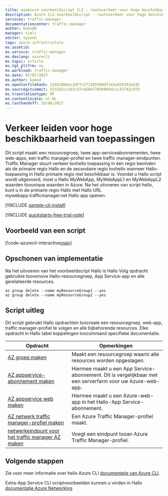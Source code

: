 ```yaml
---
title: aaaAzure voorbeeldscript CLI - routeverkeer voor hoge beschikbaarheid van toepassingen | Microsoft Docs
description: Azure CLI-voorbeeldscript - routeverkeer voor hoge beschikbaarheid van toepassingen
services: traffic-manager
documentationcenter: traffic-manager
author: KumudD
manager: timlt
editor: tysonn
tags: azure-infrastructure
ms.assetid: 
ms.service: traffic-manager
ms.devlang: azurecli
ms.topic: article
ms.tgt_pltfrm: na
ms.workload: traffic-manager
ms.date: 07/07/2017
ms.author: kumud
ms.openlocfilehash: 2142c8bbec1dffc2f12b5500df142a429393a145
ms.sourcegitcommit: 523283cc1b3c37c428e77850964dc1c33742c5f0
ms.translationtype: MT
ms.contentlocale: nl-NL
ms.lasthandoff: 10/06/2017
---
```

# <a name="route-traffic-for-high-availability-of-applications"></a>Verkeer leiden voor hoge beschikbaarheid van toepassingen

Dit script maakt een resourcegroep, twee app-serviceabonnementen, twee web-apps, een traffic manager-profiel en twee traffic manager-eindpunten. Traffic Manager stuurt verkeer toohello toepassing in één regio bevinden als de primaire regio Hallo en de secundaire regio toohello wanneer Hallo-toepassing in Hallo primaire regio niet beschikbaar is. Voordat u Hallo script wordt uitgevoerd, moet u Hallo MyWebApp, MyWebAppL1 en MyWebAppL2 waarden toounique waarden in Azure. Na het uitvoeren van script hello, kunt u in de primaire regio Hallo met Hallo URL mywebapp.trafficmanager.net Hallo app openen.

[!INCLUDE [sample-cli-install](../../../includes/sample-cli-install.md)]

[!INCLUDE [quickstarts-free-trial-note](../../../includes/quickstarts-free-trial-note.md)]

## <a name="sample-script"></a>Voorbeeld van een script

[!code-azurecli-interactive[main](../../../cli_scripts/traffic-manager/direct-traffic-for-increased-application-availability/direct-traffic-for-increased-application-availability.sh "Route traffic for high availability")]


## <a name="clean-up-deployment"></a>Opschonen van implementatie 

Na het uitvoeren van het voorbeeldscript Hallo is Hallo Volg opdracht gebruikte tooremove Hallo-resourcegroep, App Service-app en alle gerelateerde resources.

```azurecli
az group delete --name myResourceGroup1 --yes
az group delete --name myResourceGroup2 --yes
```

## <a name="script-explanation"></a>Script uitleg

Dit script gebruikt Hallo opdrachten toocreate een resourcegroep, web-app, traffic manager-profiel te volgen en alle bijbehorende resources. Elke opdracht in Hallo tabel koppelingen toocommand specifieke documentatie.

| Opdracht | Opmerkingen |
|---|---|
| [AZ groep maken](https://docs.microsoft.com/cli/azure/group#create) | Maakt een resourcegroep waarin alle resources worden opgeslagen. |
| [AZ appservice-abonnement maken](https://docs.microsoft.com/cli/azure/appservice/plan#create) | Hiermee maakt u een App Service-abonnement. Dit is vergelijkbaar met een serverfarm voor uw Azure-web-app. |
| [AZ appservice web maken](https://docs.microsoft.com/cli/azure/appservice/web#create) | Hiermee maakt u een Azure-web-app in het Hallo-App Service-abonnement. |
| [AZ netwerk traffic manager-profiel maken](https://docs.microsoft.com/cli/azure/network/traffic-manager/profile#create) | Een Azure Traffic Manager-profiel maakt. |
| [netwerkeindpunt voor het traffic manager AZ maken](https://docs.microsoft.com/cli/azure/network/traffic-manager/endpoint#create) | Voegt een eindpunt tooan Azure Traffic Manager-profiel. |

## <a name="next-steps"></a>Volgende stappen

Zie voor meer informatie over hello Azure CLI [documentatie van Azure CLI](https://docs.microsoft.com/cli/azure/overview).

Extra-App Service CLI scriptvoorbeelden kunnen u vinden in Hallo [documentatie Azure Networking](../cli-samples.md).
